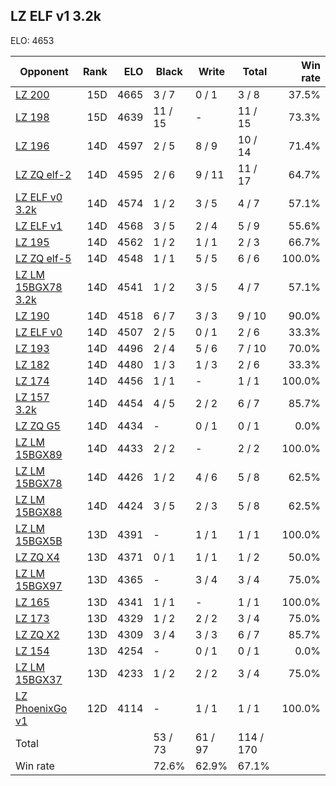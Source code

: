 ## LZ ELF v1 3.2k ##

ELO: 4653

Opponent | Rank | ELO | Black | Write | Total | Win rate
---------|-----:|----:|-------|-------|-------|-------:
[LZ 200](LZ%20200.md) | 15D | 4665 | 3 / 7 | 0 / 1 | 3 / 8 | 37.5%
[LZ 198](LZ%20198.md) | 15D | 4639 | 11 / 15 | - | 11 / 15 | 73.3%
[LZ 196](LZ%20196.md) | 14D | 4597 | 2 / 5 | 8 / 9 | 10 / 14 | 71.4%
[LZ ZQ elf-2](LZ%20ZQ%20elf-2.md) | 14D | 4595 | 2 / 6 | 9 / 11 | 11 / 17 | 64.7%
[LZ ELF v0 3.2k](LZ%20ELF%20v0%203.2k.md) | 14D | 4574 | 1 / 2 | 3 / 5 | 4 / 7 | 57.1%
[LZ ELF v1](LZ%20ELF%20v1.md) | 14D | 4568 | 3 / 5 | 2 / 4 | 5 / 9 | 55.6%
[LZ 195](LZ%20195.md) | 14D | 4562 | 1 / 2 | 1 / 1 | 2 / 3 | 66.7%
[LZ ZQ elf-5](LZ%20ZQ%20elf-5.md) | 14D | 4548 | 1 / 1 | 5 / 5 | 6 / 6 | 100.0%
[LZ LM 15BGX78 3.2k](LZ%20LM%2015BGX78%203.2k.md) | 14D | 4541 | 1 / 2 | 3 / 5 | 4 / 7 | 57.1%
[LZ 190](LZ%20190.md) | 14D | 4518 | 6 / 7 | 3 / 3 | 9 / 10 | 90.0%
[LZ ELF v0](LZ%20ELF%20v0.md) | 14D | 4507 | 2 / 5 | 0 / 1 | 2 / 6 | 33.3%
[LZ 193](LZ%20193.md) | 14D | 4496 | 2 / 4 | 5 / 6 | 7 / 10 | 70.0%
[LZ 182](LZ%20182.md) | 14D | 4480 | 1 / 3 | 1 / 3 | 2 / 6 | 33.3%
[LZ 174](LZ%20174.md) | 14D | 4456 | 1 / 1 | - | 1 / 1 | 100.0%
[LZ 157 3.2k](LZ%20157%203.2k.md) | 14D | 4454 | 4 / 5 | 2 / 2 | 6 / 7 | 85.7%
[LZ ZQ G5](LZ%20ZQ%20G5.md) | 14D | 4434 | - | 0 / 1 | 0 / 1 | 0.0%
[LZ LM 15BGX89](LZ%20LM%2015BGX89.md) | 14D | 4433 | 2 / 2 | - | 2 / 2 | 100.0%
[LZ LM 15BGX78](LZ%20LM%2015BGX78.md) | 14D | 4426 | 1 / 2 | 4 / 6 | 5 / 8 | 62.5%
[LZ LM 15BGX88](LZ%20LM%2015BGX88.md) | 14D | 4424 | 3 / 5 | 2 / 3 | 5 / 8 | 62.5%
[LZ LM 15BGX5B](LZ%20LM%2015BGX5B.md) | 13D | 4391 | - | 1 / 1 | 1 / 1 | 100.0%
[LZ ZQ X4](LZ%20ZQ%20X4.md) | 13D | 4371 | 0 / 1 | 1 / 1 | 1 / 2 | 50.0%
[LZ LM 15BGX97](LZ%20LM%2015BGX97.md) | 13D | 4365 | - | 3 / 4 | 3 / 4 | 75.0%
[LZ 165](LZ%20165.md) | 13D | 4341 | 1 / 1 | - | 1 / 1 | 100.0%
[LZ 173](LZ%20173.md) | 13D | 4329 | 1 / 2 | 2 / 2 | 3 / 4 | 75.0%
[LZ ZQ X2](LZ%20ZQ%20X2.md) | 13D | 4309 | 3 / 4 | 3 / 3 | 6 / 7 | 85.7%
[LZ 154](LZ%20154.md) | 13D | 4254 | - | 0 / 1 | 0 / 1 | 0.0%
[LZ LM 15BGX37](LZ%20LM%2015BGX37.md) | 13D | 4233 | 1 / 2 | 2 / 2 | 3 / 4 | 75.0%
[LZ PhoenixGo v1](LZ%20PhoenixGo%20v1.md) | 12D | 4114 | - | 1 / 1 | 1 / 1 | 100.0%
Total | | | 53 / 73 | 61 / 97 | 114 / 170 | 
Win rate| | | 72.6% | 62.9% | 67.1% | 
